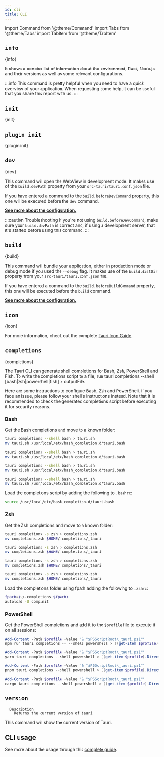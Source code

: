 ```yaml
---
id: cli
title: CLI
---
```


import Command from '@theme/Command'
import Tabs from '@theme/Tabs'
import TabItem from '@theme/TabItem'

## `info`

<Command name="info" />

{info}

It shows a concise list of information about the environment, Rust, Node.js and their versions as well as some relevant configurations.

:::info
This command is pretty helpful when you need to have a quick overview of your application. When requesting some help, it can be useful that you share this report with us.
:::

## `init`

<Command name="init" />

{init}

## `plugin init`

<Command name="plugin init" />

{plugin init}

## `dev`

<Command name="dev" />

{dev}

This command will open the WebView in development mode. It makes use of the `build.devPath` property from your `src-tauri/tauri.conf.json` file.

If you have entered a command to the `build.beforeDevCommand` property, this one will be executed before the `dev` command.

**[See more about the configuration.](./config.md#build)**

:::caution Troubleshooting
If you're not using `build.beforeDevCommand`, make sure your `build.devPath` is correct and, if using a development server, that it's started before using this command.
:::

## `build`

<Command name="build" />

{build}

This command will bundle your application, either in production mode or debug mode if you used the `--debug` flag. It makes use of the `build.distDir` property from your `src-tauri/tauri.conf.json` file.

If you have entered a command to the `build.beforeBuildCommand` property, this one will be executed before the `build` command.

**[See more about the configuration.](./config.md#build)**

## `icon`

<Command name="icon" />

{icon}

For more information, check out the complete [Tauri Icon Guide](../guides/features/icons.md).

## `completions`

<Command name="completions" />

{completions}

The Tauri CLI can generate shell completions for Bash, Zsh, PowerShell and Fish. To write the completions script to a file, run tauri completions --shell [bash|zsh|powershell|fish] > outputFile.

Here are some instructions to configure Bash, Zsh and PowerShell. If you face an issue, please follow your shell's instructions instead. Note that it is recommended to check the generated completions script before executing it for security reasons.

### Bash

Get the Bash completions and move to a known folder:

<Tabs groupId="package-manager">
  <TabItem value="npm">

```sh
tauri completions --shell bash > tauri.sh
mv tauri.sh /usr/local/etc/bash_completion.d/tauri.bash
```

  </TabItem>
  <TabItem value="Yarn">

```sh
tauri completions --shell bash > tauri.sh
mv tauri.sh /usr/local/etc/bash_completion.d/tauri.bash
```

  </TabItem>
  <TabItem value="pnpm">

```sh
tauri completions --shell bash > tauri.sh
mv tauri.sh /usr/local/etc/bash_completion.d/tauri.bash
```

  </TabItem>
    <TabItem value="cargo">

```sh
tauri completions --shell bash > tauri.sh
mv tauri.sh /usr/local/etc/bash_completion.d/tauri.bash
```

  </TabItem>
</Tabs>

Load the completions script by adding the following to `.bashrc`:

```sh
source /usr/local/etc/bash_completion.d/tauri.bash
```

### Zsh

Get the Zsh completions and move to a known folder:

<Tabs groupId="package-manager">
  <TabItem value="npm">

```sh
tauri completions -s zsh > completions.zsh
mv completions.zsh $HOME/.completions/_tauri
```

  </TabItem>
  <TabItem value="Yarn">

```sh
tauri completions -s zsh > completions.zsh
mv completions.zsh $HOME/.completions/_tauri
```

  </TabItem>
  <TabItem value="pnpm">

```sh
tauri completions -s zsh > completions.zsh
mv completions.zsh $HOME/.completions/_tauri
```

  </TabItem>
    <TabItem value="cargo">

```sh
tauri completions -s zsh > completions.zsh
mv completions.zsh $HOME/.completions/_tauri
```

  </TabItem>
</Tabs>

Load the completions folder using fpath adding the following to `.zshrc`:

```sh
fpath=(~/.completions $fpath)
autoload -U compinit
```

### PowerShell

Get the PowerShell completions and add it to the `$profile` file to execute it on all sessions:

<Tabs groupId="package-manager">
  <TabItem value="npm">

```powershell
Add-Content -Path $profile -Value '& "$PSScriptRoot\_tauri.ps1"'
npm run tauri completions -- --shell powershell > ((get-item $profile).Directory.FullName+"\_tauri.ps1")
```

  </TabItem>
  <TabItem value="Yarn">

```powershell
Add-Content -Path $profile -Value '& "$PSScriptRoot\_tauri.ps1"'
yarn tauri completions --shell powershell > ((get-item $profile).Directory.FullName+"\_tauri.ps1")
```

  </TabItem>
  <TabItem value="pnpm">

```powershell
Add-Content -Path $profile -Value '& "$PSScriptRoot\_tauri.ps1"'
pnpm tauri completions --shell powershell > ((get-item $profile).Directory.FullName+"\_tauri.ps1")
```

  </TabItem>
    <TabItem value="cargo">

```powershell
Add-Content -Path $profile -Value '& "$PSScriptRoot\_tauri.ps1"'
cargo tauri completions --shell powershell > ((get-item $profile).Directory.FullName+"\_tauri.ps1")
```

  </TabItem>
</Tabs>

## `version`

<Command name="--version" />

```
  Description
    Returns the current version of tauri
```

This command will show the current version of Tauri.

## CLI usage

See more about the usage through this [complete guide](../guides/development/development-cycle.md).
